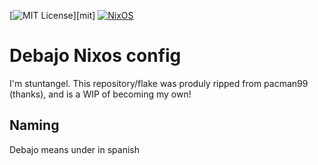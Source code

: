 [![MIT License](https://img.shields.io/github/license/divnix/devos)][mit]
[![NixOS](https://img.shields.io/badge/NixOS-unstable-blue.svg?style=flat&logo=NixOS&logoColor=white)](https://nixos.org)

# Debajo Nixos config
I'm stuntangel. This repository/flake was produly ripped from pacman99 (thanks), and is a WIP of becoming my own!

## Naming
Debajo means under in spanish
